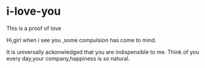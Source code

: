 # i-love-you
This is a proof of love

Hi,girl
when i see you ,some compulsion has come to mind.

It is universally ackonwledged that you are indispensible to me.
Think of you every day,your company,happiness is so natural.
